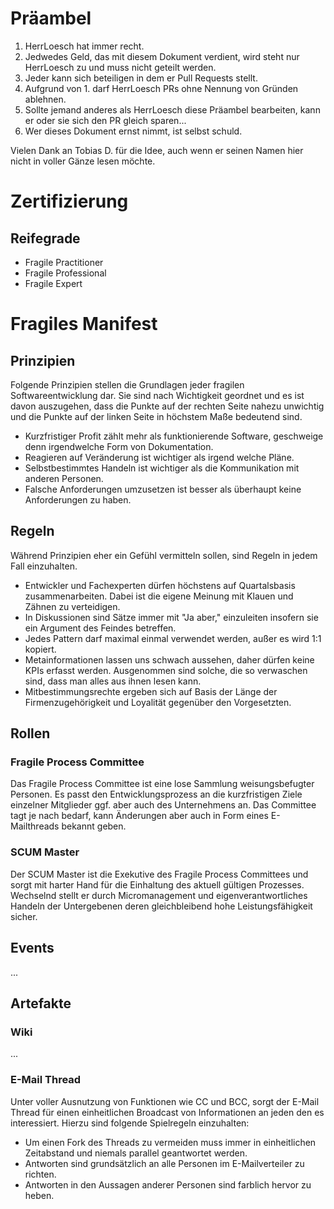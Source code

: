 # Präambel
1. HerrLoesch hat immer recht.
2. Jedwedes Geld, das mit diesem Dokument verdient, wird steht nur HerrLoesch zu und muss nicht geteilt werden.
3. Jeder kann sich beteiligen in dem er Pull Requests stellt.
4. Aufgrund von 1. darf HerrLoesch PRs ohne Nennung von Gründen ablehnen.
5. Sollte jemand anderes als HerrLoesch diese Präambel bearbeiten, kann er oder sie sich den PR gleich sparen...
6. Wer dieses Dokument ernst nimmt, ist selbst schuld.

Vielen Dank an Tobias D. für die Idee, auch wenn er seinen Namen hier nicht in voller Gänze lesen möchte.

# Zertifizierung
## Reifegrade
* Fragile Practitioner
* Fragile Professional 
* Fragile Expert


# Fragiles Manifest
## Prinzipien
Folgende Prinzipien stellen die Grundlagen jeder fragilen Softwareentwicklung dar. Sie sind nach Wichtigkeit geordnet und es ist davon auszugehen, dass die Punkte auf der rechten Seite nahezu unwichtig und die Punkte auf der linken Seite in höchstem Maße bedeutend sind.

* Kurzfristiger Profit zählt mehr als funktionierende Software, geschweige denn irgendwelche Form von Dokumentation.
* Reagieren auf Veränderung ist wichtiger als irgend welche Pläne.
* Selbstbestimmtes Handeln ist wichtiger als die Kommunikation mit anderen Personen.
* Falsche Anforderungen umzusetzen ist besser als überhaupt keine Anforderungen zu haben.

## Regeln
Während Prinzipien eher ein Gefühl vermitteln sollen, sind Regeln in jedem Fall einzuhalten.

* Entwickler und Fachexperten dürfen höchstens auf Quartalsbasis zusammenarbeiten. Dabei ist die eigene Meinung mit Klauen und Zähnen zu verteidigen.
* In Diskussionen sind Sätze immer mit "Ja aber," einzuleiten insofern sie ein Argument des Feindes betreffen.
* Jedes Pattern darf maximal einmal verwendet werden, außer es wird 1:1 kopiert.
* Metainformationen lassen uns schwach aussehen, daher dürfen keine KPIs erfasst werden. Ausgenommen sind solche, die so verwaschen sind, dass man alles aus ihnen lesen kann.
* Mitbestimmungsrechte ergeben sich auf Basis der Länge der Firmenzugehörigkeit und Loyalität gegenüber den Vorgesetzten.

## Rollen
### Fragile Process Committee
Das Fragile Process Committee ist eine lose Sammlung weisungsbefugter Personen. Es passt den Entwicklungsprozess an die kurzfristigen Ziele einzelner Mitglieder ggf. aber auch des Unternehmens an. Das Committee tagt je nach bedarf, kann Änderungen aber auch in Form eines E-Mailthreads bekannt geben.

### SCUM Master
Der SCUM Master ist die Exekutive des Fragile Process Committees und sorgt mit harter Hand für die Einhaltung des aktuell gültigen Prozesses. Wechselnd stellt er durch Micromanagement und eigenverantwortliches Handeln der Untergebenen deren gleichbleibend hohe Leistungsfähigkeit sicher.

## Events
...

## Artefakte
### Wiki
...

### E-Mail Thread
Unter voller Ausnutzung von Funktionen wie CC und BCC, sorgt der E-Mail Thread für einen einheitlichen Broadcast von Informationen an jeden den es interessiert. Hierzu sind folgende Spielregeln einzuhalten:
* Um einen Fork des Threads zu vermeiden muss immer in einheitlichen Zeitabstand und niemals parallel geantwortet werden.
* Antworten sind grundsätzlich an alle Personen im E-Mailverteiler zu richten.
* Antworten in den Aussagen anderer Personen sind farblich hervor zu heben.
